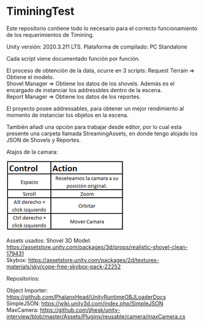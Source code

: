 # TiminingTest
Este repositorio contiene todo lo necesario para el correcto funcionamiento de los requerimientos de Timining.

Unity versión: 2020.3.2f1 LTS.
Plataforma de compilado: PC Standalone

Cada script viene documentado función por función.

El proceso de obtención de la data, ocurre en 3 scripts:
Request Terrain => Obtiene el modelo.<br />
Shovel Manager => Obtiene los datos de los shovels. Además es el encargado de instanciar los addressbles dentro de la escena.<br />
Report Manager => Obtiene los datos de los reportes.<br />

El proyecto posee addressables, para obtener un mejor rendimiento al momento de instanciar los objetos en la escena.<br />

También añadi una opción para trabajar desde editor, por lo cual esta presente una carpeta llamada StreamingAssets, en donde tengo
alojado los JSON de Shovels y Reportes.<br />

Atajos de la camara:

![Cheat Sheet](Cheatsheet.PNG)


Assets usados:
Shovel 3D Model: https://assetstore.unity.com/packages/3d/props/realistic-shovel-clean-179431<br />
Skybox: https://assetstore.unity.com/packages/2d/textures-materials/sky/cope-free-skybox-pack-22252<br />

Repositorios:

Object Importer: https://github.com/PhalanxHead/UnityRuntimeOBJLoaderDocs<br />
SimpleJSON: https://wiki.unity3d.com/index.php/SimpleJSON<br />
MaxCamera: https://github.com/jjhesk/unity-interview/blob/master/Assets/Plugins/reusable/camera/maxCamera.cs<br />
